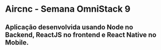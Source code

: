 # Aircnc - Semana OmniStack 9

## Aplicação desenvolvida usando Node no Backend, ReactJS no frontend e React Native no Mobile.
